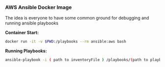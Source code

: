 ### AWS Ansible Docker Image

The idea is everyone to have some common ground for debugging and running ansible playbooks

**Container Start:**   
```bash
docker run -it -v $PWD:/playbooks --rm ansible:aws bash
```

**Running Playbooks:**   
```bash
ansible-playbook -i ( path to inventoryFile ) /playbooks/(path to playbook).yaml
```
